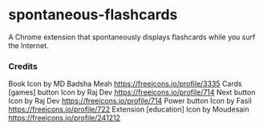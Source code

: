 # spontaneous-flashcards
A Chrome extension that spontaneously displays flashcards while you surf the Internet.


### Credits
Book Icon by MD Badsha Meah https://freeicons.io/profile/3335
Cards [games] button Icon by Raj Dev https://freeicons.io/profile/714
Next button Icon by Raj Dev https://freeicons.io/profile/714
Power button Icon by Fasil https://freeicons.io/profile/722
Extension [education] Icon by Moudesain https://freeicons.io/profile/241212
                                